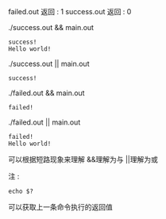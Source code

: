failed.out 返回 : 1
success.out 返回 : 0

./success.out && main.out
```
success!
Hello world!
```

./success.out || main.out
```
success!
```

./failed.out && main.out
```
failed!
```

./failed.out || main.out
```
failed!
Hello world!
```
可以根据短路现象来理解
&&理解为与
||理解为或

注 : 
```
echo $?
```
可以获取上一条命令执行的返回值

